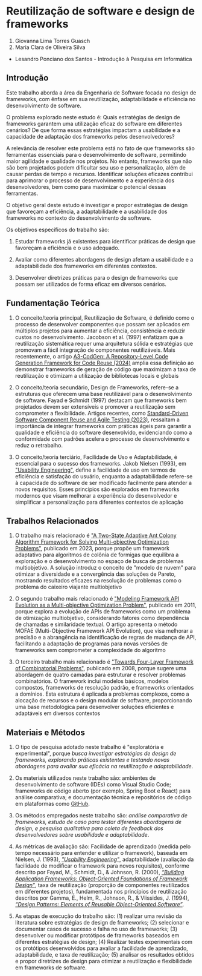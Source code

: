 # Reutilização de software e design de frameworks

1. Giovanna Lima Torres Guasch
2. Maria Clara de Oliveira Silva
* Lesandro Ponciano dos Santos - Introdução à Pesquisa em Informática

## Introdução

Este trabalho aborda a área da Engenharia de Software focada no design de frameworks, com ênfase em sua reutilização, adaptabilidade e eficiência no desenvolvimento de software.

O problema explorado neste estudo é: Quais estratégias de design de frameworks garantem uma utilização eficaz do software em diferentes cenários? De que forma essas estratégias impactam a usabilidade e a capacidade de adaptação dos frameworks pelos desenvolvedores?

A relevância de resolver este problema está no fato de que frameworks são ferramentas essenciais para o desenvolvimento de software, permitindo maior agilidade e qualidade nos projetos. No entanto, frameworks que não são bem projetados podem dificultar seu uso e personalização, além de causar perdas de tempo e recursos. Identificar soluções eficazes contribui para aprimorar o processo de desenvolvimento e a experiência dos desenvolvedores, bem como para maximizar o potencial dessas ferramentas.

O objetivo geral deste estudo é investigar e propor estratégias de design que favoreçam a eficiência, a adaptabilidade e a usabilidade dos frameworks no contexto do desenvolvimento de software.

Os objetivos específicos do trabalho são:
1. Estudar frameworks já existentes para identificar práticas de design que favoreçam a eficiência e o uso adequado.

2. Avaliar como diferentes abordagens de design afetam a usabilidade e a adaptabilidade dos frameworks em diferentes contextos.

3. Desenvolver diretrizes práticas para o design de frameworks que possam ser utilizados de forma eficaz em diversos cenários.

## Fundamentação Teórica

1. O conceito/teoria principal, Reutilização de Software, é definido como o processo de desenvolver componentes que possam ser aplicados em múltiplos projetos para aumentar a eficiência, consistência e reduzir custos no desenvolvimento. Jacobson et al. (1997) enfatizam que a reutilização sistemática requer uma arquitetura sólida e estratégias que promovam a fácil integração de componentes reutilizáveis. Mais recentemente, o artigo [A3-CodGen: A Repository-Level Code Generation Framework for Code Reuse (2024)](https://ieeexplore.ieee.org/document/10734067) amplia essa definição ao demonstrar frameworks de geração de código que maximizam a taxa de reutilização e otimizam a utilização de bibliotecas locais e globais

2. O conceito/teoria secundário, Design de Frameworks, refere-se a estruturas que oferecem uma base reutilizável para o desenvolvimento de software. Fayad e Schmidt (1997) destacam que frameworks bem projetados devem ser extensíveis e promover a reutilização sem comprometer a flexibilidade. Artigos recentes, como [Standard-Driven Software Component Reuse and Agile Testing (2023)](https://ieeexplore.ieee.org/abstract/document/10633676), ressaltam a importância de integrar frameworks com práticas ágeis para garantir a qualidade e eficiência do software desenvolvido, evidenciando como a conformidade com padrões acelera o processo de desenvolvimento e reduz o retrabalho​.

3. O conceito/teoria terciário, Facilidade de Uso e Adaptabilidade, é essencial para o sucesso dos frameworks. Jakob Nielsen (1993), em ["Usability Engineering"](https://books.google.com.br/books?id=95As2OF67f0C), define a facilidade de uso em termos de eficiência e satisfação do usuário, enquanto a adaptabilidade refere-se à capacidade do software de ser modificado facilmente para atender a novos requisitos. Esses princípios são explorados em frameworks modernos que visam melhorar a experiência do desenvolvedor e simplificar a personalização para diferentes contextos de aplicação​

## Trabalhos Relacionados

1. O trabalho mais relacionado é ["A Two-State Adaptive Ant Colony Algorithm Framework for Solving Multi-objective Optimization Problems"](https://ieeexplore.ieee.org/document/10291818), publicado em 2023, porque propõe um framework adaptativo para algoritmos de colônia de formigas que equilibra a exploração e o desenvolvimento no espaço de busca de problemas multiobjetivo. A solução introduz o conceito de "modelo de nuvem" para otimizar a diversidade e a convergência das soluções de Pareto, mostrando resultados eficazes na resolução de problemas como o problema do caixeiro viajante multiobjetivo​

2. O segundo trabalho mais relacionado é ["Modeling Framework API Evolution as a Multi-objective Optimization Problem"](https://ieeexplore.ieee.org/document/5970177), publicado em 2011, porque explora a evolução de APIs de frameworks como um problema de otimização multiobjetivo, considerando fatores como dependência de chamadas e similaridade textual. O artigo apresenta o método MOFAE (Multi-Objective Framework API Evolution), que visa melhorar a precisão e a abrangência na identificação de regras de mudança de API, facilitando a adaptação de programas para novas versões de frameworks sem comprometer a complexidade do algoritmo
   
3. O terceiro trabalho mais relacionado é ["Towards Four-Layer Framework of Combinatorial Problems"](https://ieeexplore.ieee.org/document/4591685), publicado em 2008, porque  sugere uma abordagem de quatro camadas para estruturar e resolver problemas combinatórios. O framework inclui modelos básicos, modelos compostos, frameworks de resolução padrão, e frameworks orientados a domínios. Esta estrutura é aplicada a problemas complexos, como a alocação de recursos e o design modular de software, proporcionando uma base metodológica para desenvolver soluções eficientes e adaptáveis em diversos contextos​
   
## Materiais e Métodos

1. O tipo de pesquisa adotado neste trabalho é "exploratória e experimental", porque _busca investigar estratégias de design de frameworks, explorando práticas existentes e testando novas abordagens para avaliar sua eficácia na reutilização e adaptabilidade_.

2. Os materiais utilizados neste trabalho são: ambientes de desenvolvimento de software (IDEs) como Visual Studio Code; frameworks de código aberto (por exemplo, Spring Boot e React) para análise comparativa; e documentação técnica e repositórios de código em plataformas como [GitHub](https://github.com/).

3. Os métodos empregados neste trabalho são: _análise comparativa de frameworks, estudo de caso para testar diferentes abordagens de design, e pesquisa qualitativa para coleta de feedback dos desenvolvedores sobre usabilidade e adaptabilidade_.

4. As métricas de avaliação são: Facilidade de aprendizado (medida pelo tempo necessário para entender e utilizar o framework), baseada em Nielsen, J. (1993), _["Usability Engineering"]({https://books.google.com.br/books?id=95As2OF67f0C)_, adaptabilidade (avaliação da facilidade de modificar o framework para novos requisitos), conforme descrito por Fayad, M., Schmidt, D., & Johnson, R. (2000), _[“Building Application Frameworks: Object-Oriented Foundations of Framework Design”](https://dl.acm.org/doi/book/10.5555/326112)_, taxa de reutilização (proporção de componentes reutilizados em diferentes projetos), fundamentada nos princípios de reutilização descritos por Gamma, E., Helm, R., Johnson, R., & Vlissides, J. (1994), _[“Design Patterns: Elements of Reusable Object-Oriented Software”](https://books.google.com.br/books?id=iyIvGGp2550C)_.

5. As etapas de execução do trabalho são: (1) realizar uma revisão da literatura sobre estratégias de design de frameworks; (2) selecionar e documentar casos de sucesso e falha no uso de frameworks; (3) desenvolver ou modificar protótipos de frameworks baseados em diferentes estratégias de design; (4) Realizar testes experimentais com os protótipos desenvolvidos para avaliar a facilidade de aprendizado, adaptabilidade, e taxa de reutilização; (5) analisar os resultados obtidos e propor diretrizes de design para otimizar a reutilização e flexibilidade em frameworks de software.
